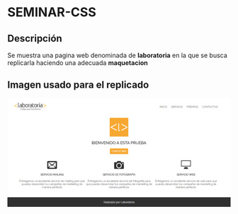 # SEMINAR-CSS
## Descripción
Se muestra  una pagina web denominada de **laboratoria** en la que se busca replicarla haciendo una adecuada **maquetacion**

## Imagen usado para el replicado

![seminar css](https://github.com/MariacristinaOrtiz/seminar-css/blob/master/assets/docs/captura_720.png)
